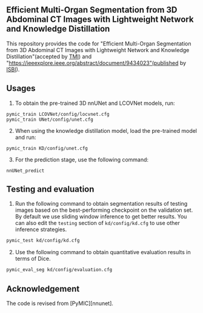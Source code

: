 ## Efficient Multi-Organ Segmentation from 3D Abdominal CT Images with Lightweight Network and Knowledge Distillation
[tmi_link]:https://ieeexplore.ieee.org/document/10083150
[isbi_link]:https://ieeexplore.ieee.org/abstract/document/9434023
This repository provides the code for "Efficient Multi-Organ Segmentation from 3D Abdominal CT Images with Lightweight Network and Knowledge Distillation"(accepted by [TMI][tmi_link]) and "https://ieeexplore.ieee.org/abstract/document/9434023"(published by [ISBI][isbi_link]).


## Usages
1. To obtain the pre-trained 3D nnUNet and LCOVNet models, run:
```
pymic_train LCOVNet/config/locvnet.cfg
pymic_train UNet/config/unet.cfg
```

2. When using the knowledge distillation model, load the pre-trained model and run:
```
pymic_train KD/config/unet.cfg
```

3. For the prediction stage, use the following command:
```
nnUNet_predict
```

## Testing and evaluation
1. Run the following command to obtain segmentation results of testing images based on the best-performing checkpoint on the validation set. By default we use sliding window inference to get better results. You can also edit the `testing` section of `kd/config/kd.cfg` to use other inference strategies.

```bash
pymic_test kd/config/kd.cfg
```

2. Use the following command to obtain quantitative evaluation results in terms of Dice. 

```bash
pymic_eval_seg kd/config/evaluation.cfg
```

## Acknowledgement
[PyMIC]:https://github.com/HiLab-git/PyMIC
The code is revised from [PyMIC][nnunet].

